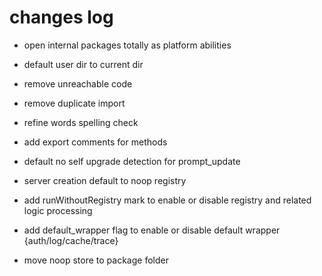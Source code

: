 # changes log

- open internal packages totally as platform abilities

- default user dir to current dir

- remove unreachable code

- remove duplicate import

- refine words spelling check

- add export comments for methods

- default no self upgrade detection for prompt_update

- server creation default to noop registry

- add runWithoutRegistry mark to enable or disable registry and related logic processing

- add default_wrapper flag to enable or disable default wrapper {auth/log/cache/trace}

- move noop store to package folder